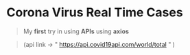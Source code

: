 # Corona Virus Real Time Cases
>  My **first** try in using **APIs** using **axios** 

> (api link -> " https://api.covid19api.com/world/total " )
